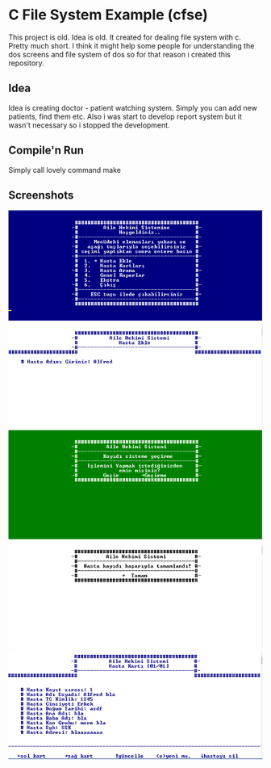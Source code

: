 C File System Example (cfse)
======================

This project is old. Idea is old. It created for dealing file system with c. Pretty much short. I think it might help some people for understanding the dos screens and file system of dos so for that reason i created this repository.


Idea
--------------
Idea is creating doctor - patient watching system. Simply you can add new patients, find them etc. 
Also i was start to develop report system but it wasn't necessary so i stopped the development.


Compile'n Run
--------------------

Simply call lovely command
	make

	
Screenshots
------------------

![1](doc/mainscreen.png)
![2](doc/addpatient.png)
![3](doc/askforsave.png)
![4](doc/savingdone.png)
![5](doc/patientcard.png)